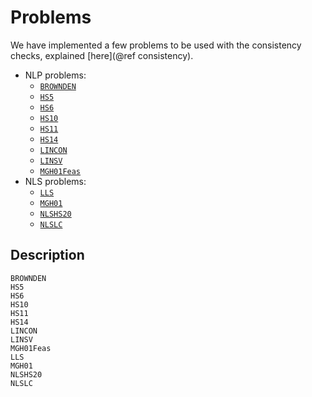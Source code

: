 # Problems

We have implemented a few problems to be used with the consistency checks, explained [here](@ref consistency).

- NLP problems:
  - [`BROWNDEN`](@ref)
  - [`HS5`](@ref)
  - [`HS6`](@ref)
  - [`HS10`](@ref)
  - [`HS11`](@ref)
  - [`HS14`](@ref)
  - [`LINCON`](@ref)
  - [`LINSV`](@ref)
  - [`MGH01Feas`](@ref)
- NLS problems:
  - [`LLS`](@ref)
  - [`MGH01`](@ref)
  - [`NLSHS20`](@ref)
  - [`NLSLC`](@ref)

## Description

```@docs
BROWNDEN
HS5
HS6
HS10
HS11
HS14
LINCON
LINSV
MGH01Feas
LLS
MGH01
NLSHS20
NLSLC
```